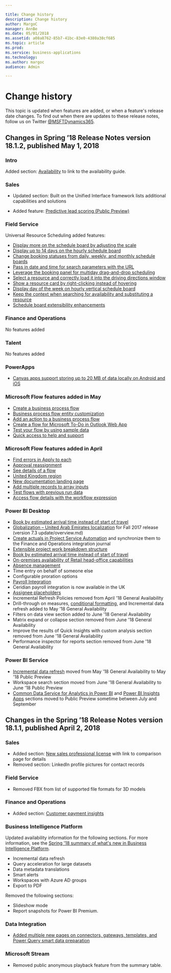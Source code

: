 ```yaml
---

title: Change history
description: Change history
author: MargoC
manager: AnnBe
ms.date: 05/01/2018
ms.assetid: a08a8762-85b7-41bc-83e0-4380a38cf685
ms.topic: article
ms.prod: 
ms.service: business-applications
ms.technology: 
ms.author: margoc
audience: Admin

---
```

#  Change history

This topic is updated when features are added, or when a feature's release date changes. To find out when there are updates to these release notes, follow us on Twitter	[@MSFTDynamics365](https://twitter.com/MSFTDynamics365).

## Changes in Spring ’18 Release Notes version 18.1.2, published May 1, 2018

				
### Intro                          

Added section: [Availability](availability.md) to link to the availability guide. 

### Sales
- Updated section: Built on the Unified Interface framework lists additional capabilities and solutions 

- Added feature: [Predictive lead scoring (Public Preview)](dynamics365-sales/overview.md) 


### Field Service
Universal Resource Scheduling added features: 
- [Display more on the schedule board by adjusting the scale](dynamics365-field-service/overview.md)                                  
- [Display up to 14 days on the hourly schedule board](dynamics365-field-service/overview.md)
- [Change booking statuses from daily, weekly, and monthly schedule boards](dynamics365-field-service/overview.md)
- [Pass in date and time for search parameters with the URL](dynamics365-field-service/overview.md)
- [Leverage the booking panel for multiday drag-and-drop scheduling](dynamics365-field-service/overview.md)
- [Select a resource and correctly load it into the driving directions window](dynamics365-field-service/overview.md)
- [Show a resource card by right-clicking instead of hovering](dynamics365-field-service/overview.md)
- [Display day of the week on hourly vertical schedule board](dynamics365-field-service/overview.md)
- [Keep the context when searching for availability and substituting a resource](dynamics365-field-service/overview.md)
- [Schedule board extensibility enhancements](dynamics365-field-service/overview.md)

### Finance and Operations
No features added

### Talent
No features added

### PowerApps
- [Canvas apps support storing up to 20 MB of data locally on Android and iOS](powerapps/overview.md)

### Microsoft Flow features added in May
- [Create a business process flow](microsoft-flow/overview.md)
- [Business process flow entity customization](microsoft-flow/overview.md)
- [Add an action to a business process flow](microsoft-flow/overview.md)
- [Create a flow for Microsoft To-Do in Outlook Web App](microsoft-flow/overview.md)
- [Test your flow by using sample data](microsoft-flow/overview.md)
- [Quick access to help and support](microsoft-flow/overview.md)

### Microsoft Flow features added in April
- [Find errors in Apply to each](microsoft-flow/overview.md)
- [Approval reassignment](microsoft-flow/overview.md)
- [See details of a flow](microsoft-flow/overview.md)
- [United Kingdom region](microsoft-flow/overview.md)
- [New documentation landing page](microsoft-flow/overview.md)
- [Add multiple records to array inputs](microsoft-flow/overview.md)
- [Test flows with previous run data](microsoft-flow/overview.md)
- [Access flow details with the workflow expression](microsoft-flow/overview.md)

### Power BI Desktop
- [Book by estimated arrival time instead of start of travel](power-bi/overview.md)
- [Globalization – United Arab Emirates localization](dynamics365-finance-operations/index.md) for Fall 2017 release (version 7.3 update/overview.md)
-   [Create actuals in Project Service Automation](dynamics365-finance-operations/index.md) and synchronize them to the	Finance and Operations integration journal
-   [Extensible project work breakdown structure](dynamics365-finance-operations/index.md)	
-   [Book by estimated arrival time instead of start of  travel](power-bi/overview.md)				
-   [On-premises availability of Retail head-office capabilities](dynamics365-finance-operations/on-premises-deployment-updates.md)
-   [Absence management](dynamics365-talent/overview.md)
-   Time entry on behalf of someone else		
-   Configurable proration options	
-   [Payroll Integration](dynamics365-talent/payroll-integration-payroll-data-package.md)				
-   Ceridian payroll integration is now available in the UK
-   [Assignee placeholders](/dynamics365-talent/onboard/assignee-placeholders.md)							
-   Incremental Refresh Policies removed from April '18 General Availability							
-   Drill-through on measures, [conditional formatting](power-bi/overview.md), and Incremental data refresh added to May ’18 General Availability
-   Filters on data view section added to June '18 General Availability						
-   Matrix expand or collapse section removed from June '18 General Availability
-   Improve the results of Quick Insights with custom analysis section removed from June '18 General Availability
-   Performance inspector for reports section removed from June '18 General Availability

### Power BI Service				
				
-   [Incremental data refresh](power-bi/overview.md) moved from May '18 General Availability to May '18 Public Preview
-   Workspace search section moved from June '18 General Availability to June '18 Public Preview
-   [Common Data Service for Analytics in Power BI](common-data-service-analytics/index.md) and [Power BI Insights Apps](power-bi/insights-apps/insights-apps.md) sections moved to Public Preview sometime between July and September				
				
## Changes in the Spring ’18 Release Notes version 18.1.1, published April 2, 2018				
				
### Sales
- Added section: [New sales professional license](dynamics365-sales/overview.md) with link to comparison page for details
- Removed section: LinkedIn profile pictures for contact records

### Field Service
- Removed FBX from list of supported file formats for 3D models

### Finance and Operations
- Added section: [Customer payment insights](dynamics365-finance-operations/index.md)                                                    
### Business Intelligence Platform
Updated availability information for the following sections. For more information, see the [Spring '18 summary of what's new in Business Intelligence Platform](release-overview.md). 

- Incremental data refresh
- Query acceleration for large datasets
- Data metadata translations
- Smart alerts
- Workspaces with Azure AD groups
- Export to PDF  

Removed the following sections: 
- Slideshow mode
- Report snapshots for Power BI Premium. 

### Data Integration
- [Added multiple new pages on connectors, gateways, templates, and Power Query smart data preparation](data-integration/overview.md)

### Microsoft Stream
- Removed public anonymous playback feature from the summary table.

			
				
